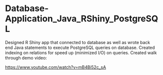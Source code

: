 # Database-Application_Java_RShiny_PostgreSQL

Designed R Shiny app that connected to database as well as wrote back end Java statements to execute PostgreSQL queries on database. Created indexing on relations for speed up (minimized I/O) on queries. Created walk through demo video: 

https://www.youtube.com/watch?v=mB4Bi52c_sA
